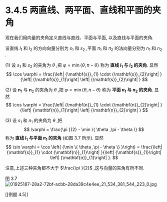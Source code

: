 # 3.4.5 两直线、两平面、直线和平面的夹角

现在我们用向量的夹角定义直线与直线、平面与平面, 以及直线与平面的夹角.

设直线 ${l}_{1}$ 和 ${l}_{2}$ 的方向向量分别为 ${s}_{1}$ 和 ${s}_{2}$ ,平面 ${\pi }_{1}$ 和 ${\pi }_{2}$ 的法向量分别为 ${n}_{1}$ 和 ${n}_{2}$ .

(1) 设 ${s}_{1}$ 和 ${s}_{2}$ 的夹角为 $\theta$ ,把 $\varphi = \min \{ \theta ,\pi - \theta \}$ 称为 **直线 ${l}_{1}$ 与 ${l}_{2}$ 的夹角**. 显然
$$
\cos \varphi = \frac{\left| {\mathbf{s}}_{1} \cdot {\mathbf{s}}_{2}\right| }{\left| {\mathbf{s}}_{1}\right| \left| {\mathbf{s}}_{2}\right| }
$$

(2) 设 ${\mathbf{n}}_{1}$ 与 ${\mathbf{n}}_{2}$ 的夹角为 $\theta$ ,把 $\varphi = \min \{ \theta ,\pi - \theta \}$ 称为 **平面 ${\pi }_{1}$ 与 ${\pi }_{2}$ 的夹角**. 显然
$$
\cos \varphi = \frac{\left| {\mathbf{n}}_{1} \cdot {\mathbf{n}}_{2}\right| }{\left| {\mathbf{n}}_{1}\right| \left| {\mathbf{n}}_{2}\right| }
$$

(3) 设 ${s}_{1}$ 和 ${n}_{1}$ 的夹角为 $\theta$ ,把
$$
\varphi = \frac{\pi }{2} - \min \{ \theta ,\pi - \theta \}
$$
称为 **直线 ${l}_{1}$ 与平面 ${\pi }_{1}$ 的夹角** (如图 3.7 所示). 显然
$$
\sin \varphi = \cos \left( {\min \{ \theta ,\pi - \theta \} }\right) = \frac{\left| {\mathbf{s}}_{1} \cdot {\mathbf{n}}_{1}\right| }{\left| {\mathbf{s}}_{1}\right| \left| {\mathbf{n}}_{1}\right| }.
$$

注意,上述三种夹角都不大于 $\frac{\pi }{2}$ ,这与向量的夹角有所不同.

图 3.7
![01925187-28a2-72bf-acbb-28da39c4e4ee_21_534_381_544_223_0.jpg](images/01925187-28a2-72bf-acbb-28da39c4e4ee_21_534_381_544_223_0.jpg)

[[例题 4.5]]